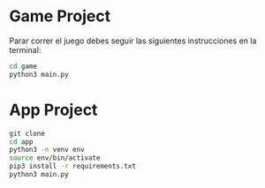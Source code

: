 # Game Project

Parar correr el juego debes seguir las siguientes instrucciones en la terminal:



```sh
cd game
python3 main.py
```


# App Project

```sh
git clone
cd app
python3 -m venv env
source env/bin/activate
pip3 install -r requirements.txt
python3 main.py
```
